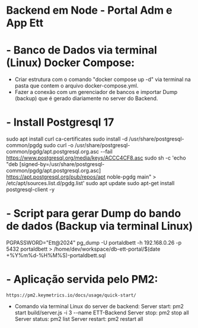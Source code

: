 # Backend em Node - Portal Adm e App Ett

# - Banco de Dados via terminal (Linux) Docker Compose:

- Criar estrutura com o comando "docker compose up -d" via terminal na pasta que contem o arquivo docker-compose.yml.
- Fazer a conexão com um gerenciador de bancos e importar Dump (backup) que é gerado diariamente no server do Backend.

# - Install Postgresql 17

sudo apt install curl ca-certificates
sudo install -d /usr/share/postgresql-common/pgdg
sudo curl -o /usr/share/postgresql-common/pgdg/apt.postgresql.org.asc --fail https://www.postgresql.org/media/keys/ACCC4CF8.asc
sudo sh -c 'echo "deb [signed-by=/usr/share/postgresql-common/pgdg/apt.postgresql.org.asc] https://apt.postgresql.org/pub/repos/apt noble-pgdg main" > /etc/apt/sources.list.d/pgdg.list'
sudo apt update
sudo apt-get install postgresql-client -y

# - Script para gerar Dump do bando de dados (Backup via terminal Linux)

PGPASSWORD="Ett@2024" pg_dump -U portaldbett -h 192.168.0.26 -p 5432 portaldbett > /home/dev/workspace/db-ett-portal/$(date +%Y%m%d-%H%M%S)-portaldbett.sql

# - Aplicação servida pelo PM2:

    https://pm2.keymetrics.io/docs/usage/quick-start/

- Comando via terminal Linux do server de backend:
  Server start: pm2 start build/server.js -i 3 --name ETT-Backend
  Server stop: pm2 stop all
  Server status: pm2 list
  Server restart: pm2 restart all
